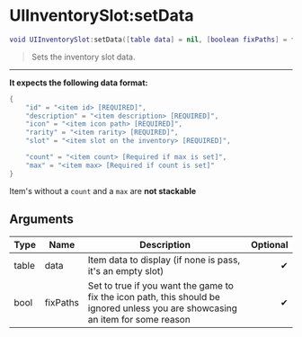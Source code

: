 # UIInventorySlot:setData

```lua
void UIInventorySlot:setData([table data] = nil, [boolean fixPaths] = false)
```

> Sets the inventory slot data.

***

**It expects the following data format:**

```lua
{
	"id" = "<item id> [REQUIRED]",
	"description" = "<item description> [REQUIRED]",
	"icon" = "<item icon path> [REQUIRED]",
	"rarity" = "<item rarity> [REQUIRED]",
	"slot" = "<item slot on the inventory> [REQUIRED]",

	"count" = "<item count> [Required if max is set]",
	"max" = "<item max> [Required if count is set]"
}
```

Item's without a `count` and a `max` are **not stackable**

## Arguments

| Type  | Name     | Description                                                                                                                     | Optional |
| ----- | -------- | ------------------------------------------------------------------------------------------------------------------------------- | -------: |
| table | data     | Item data to display (if none is pass, it's an empty slot)                                                                      |        ✔ |
| bool  | fixPaths | Set to true if you want the game to fix the icon path, this should be ignored unless you are showcasing an item for some reason |        ✔ |
